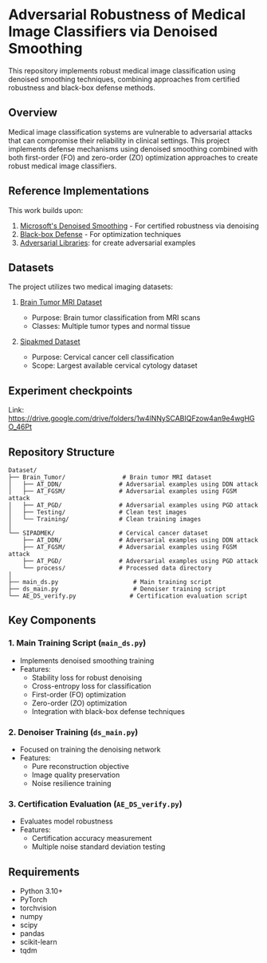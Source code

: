 # Adversarial Robustness of Medical Image Classifiers via Denoised Smoothing

This repository implements robust medical image classification using denoised smoothing techniques, combining approaches from certified robustness and black-box defense methods.

## Overview

Medical image classification systems are vulnerable to adversarial attacks that can compromise their reliability in clinical settings. This project implements defense mechanisms using denoised smoothing combined with both first-order (FO) and zero-order (ZO) optimization approaches to create robust medical image classifiers.

## Reference Implementations

This work builds upon:
1. [Microsoft's Denoised Smoothing](https://github.com/microsoft/denoised-smoothing) - For certified robustness via denoising
2. [Black-box Defense](https://github.com/damon-demon/Black-Box-Defense) - For optimization techniques
3. [Adversarial Libraries](https://github.com/jeromerony/adversarial-library): for create adversarial examples

## Datasets

The project utilizes two medical imaging datasets:

1. [Brain Tumor MRI Dataset](https://www.kaggle.com/datasets/sartajbhuvaji/brain-tumor-classification-mri)
   - Purpose: Brain tumor classification from MRI scans
   - Classes: Multiple tumor types and normal tissue

2. [Sipakmed Dataset](https://www.kaggle.com/datasets/prahladmehandiratta/cervical-cancer-largest-dataset-sipakmed)
   - Purpose: Cervical cancer cell classification
   - Scope: Largest available cervical cytology dataset

## Experiment checkpoints
Link: https://drive.google.com/drive/folders/1w4lNNySCABIQFzow4an9e4wgHGO_46Pt

## Repository Structure

```
Dataset/
├── Brain_Tumor/                # Brain tumor MRI dataset
│   ├── AT_DDN/                # Adversarial examples using DDN attack
│   ├── AT_FGSM/               # Adversarial examples using FGSM attack
│   ├── AT_PGD/                # Adversarial examples using PGD attack
│   ├── Testing/               # Clean test images
│   └── Training/              # Clean training images
│
└── SIPADMEK/                  # Cervical cancer dataset
    ├── AT_DDN/                # Adversarial examples using DDN attack
    ├── AT_FGSM/               # Adversarial examples using FGSM attack
    ├── AT_PGD/                # Adversarial examples using PGD attack
    └── process/               # Processed data directory            
│
├── main_ds.py                     # Main training script
├── ds_main.py                     # Denoiser training script
└── AE_DS_verify.py               # Certification evaluation script
```

## Key Components

### 1. Main Training Script (```main_ds.py```)
- Implements denoised smoothing training
- Features:
  - Stability loss for robust denoising
  - Cross-entropy loss for classification
  - First-order (FO) optimization
  - Zero-order (ZO) optimization
  - Integration with black-box defense techniques

### 2. Denoiser Training (```ds_main.py```)
- Focused on training the denoising network
- Features:
  - Pure reconstruction objective
  - Image quality preservation
  - Noise resilience training

### 3. Certification Evaluation (```AE_DS_verify.py```)
- Evaluates model robustness
- Features:
  - Certification accuracy measurement
  - Multiple noise standard deviation testing


## Requirements

- Python 3.10+
- PyTorch
- torchvision
- numpy
- scipy
- pandas
- scikit-learn
- tqdm








